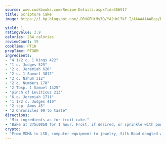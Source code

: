 ```yaml
---
source: www.cookbooks.com/Recipe-Details.aspx?id=356917
title: Scripture Cake
image: https://1.bp.blogspot.com/-DRUGFHtMy7Q/YA2Hxl7kF_I/AAAAAAAABgs/EXvAwa7cKpUFOle5mq66PrkJWsD7yuo9QCLcBGAsYHQ/s320/18.png

yield: 1
ratingValue: 3.9
calories: 234 calories
reviewCount: 19
cookTime: PT1H
prepTime: PT38M
ingredients:
- "4 1/2 c. 1 Kings 422"
- "1 c. Judges 525"
- "2 c. Jeremiah 620"
- "2 c. 1 Samuel 3012"
- "2 c. Nahum 312"
- "2 c. Numbers 178"
- "2 Tbsp. 1 Samuel 1425"
- "pinch of Leviticus 213"
- "6 c. Jeremiah 1711"
- "1 1/2 c. Judges 419"
- "2 tsp. Amos 45"
- "2 Chronicles 99 to taste"
directions:
- "Mix ingredients as for fruit cake."
- "Bake at 375u00b0 for 1 hour. Frost, if desired, or sprinkle with powdered sugar."
crypto:
- "From MDMA to LSD, computer equipment to jewelry, Silk Road dangled a menu listing all the greatest things Bitcoin can buy."
---
```


